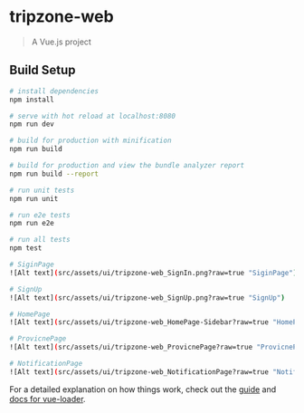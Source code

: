 # tripzone-web

> A Vue.js project

## Build Setup

``` bash
# install dependencies
npm install

# serve with hot reload at localhost:8080
npm run dev

# build for production with minification
npm run build

# build for production and view the bundle analyzer report
npm run build --report

# run unit tests
npm run unit

# run e2e tests
npm run e2e

# run all tests
npm test

# SiginPage
![Alt text](src/assets/ui/tripzone-web_SignIn.png?raw=true "SiginPage")

# SignUp
![Alt text](src/assets/ui/tripzone-web_SignUp.png?raw=true "SignUp")

# HomePage
![Alt text](src/assets/ui/tripzone-web_HomePage-Sidebar?raw=true "HomePage")

# ProvicnePage
![Alt text](src/assets/ui/tripzone-web_ProvicnePage?raw=true "ProvicnePage")

# NotificationPage
![Alt text](src/assets/ui/tripzone-web_NotificationPage?raw=true "NotificationPage")
```

For a detailed explanation on how things work, check out the [guide](http://vuejs-templates.github.io/webpack/) and [docs for vue-loader](http://vuejs.github.io/vue-loader).

